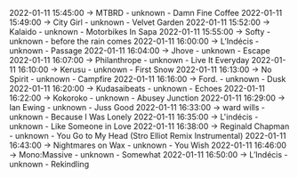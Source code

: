 2022-01-11 15:45:00 -> MTBRD - unknown - Damn Fine Coffee
2022-01-11 15:49:00 -> City Girl - unknown - Velvet Garden
2022-01-11 15:52:00 -> Kalaido - unknown - Motorbikes In Sapa
2022-01-11 15:55:00 -> Softy - unknown - before the rain comes
2022-01-11 16:00:00 -> L’Indécis - unknown - Passage
2022-01-11 16:04:00 -> Jhove - unknown - Escape
2022-01-11 16:07:00 -> Philanthrope - unknown - Live It Everyday
2022-01-11 16:10:00 -> Kerusu - unknown - First Snow
2022-01-11 16:13:00 -> No Spirit - unknown - Campfire
2022-01-11 16:16:00 -> Ford. - unknown - Dusk
2022-01-11 16:20:00 -> Kudasaibeats - unknown - Echoes
2022-01-11 16:22:00 -> Kokoroko - unknown - Abusey Junction
2022-01-11 16:29:00 -> Ian Ewing - unknown - Juss Good
2022-01-11 16:33:00 -> ward wills - unknown - Because I Was Lonely
2022-01-11 16:35:00 -> L'indécis - unknown - Like Someone in Love
2022-01-11 16:38:00 -> Reginald Chapman - unknown - You Go to My Head (Stro Elliot Remix Instrumental)
2022-01-11 16:43:00 -> Nightmares on Wax - unknown - You Wish
2022-01-11 16:46:00 -> Mono:Massive - unknown - Somewhat
2022-01-11 16:50:00 -> L’Indécis - unknown - Rekindling
